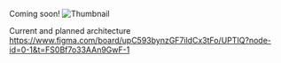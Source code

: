 Coming soon!
![Thumbnail](https://github.com/user-attachments/assets/c0c3f1b2-27ef-46d9-b23c-f7d6a15dac95)

Current and planned architecture
https://www.figma.com/board/upC593bynzGF7ildCx3tFo/UPTIQ?node-id=0-1&t=FS0Bf7o33AAn9GwF-1 

